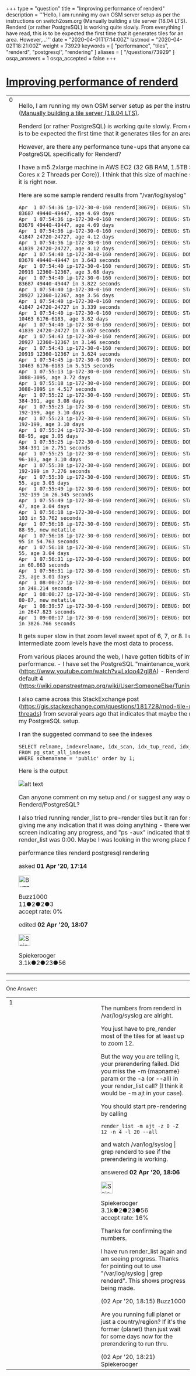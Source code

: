 +++
type = "question"
title = "Improving performance of renderd"
description = '''Hello, I am running my own OSM server setup as per the instructions on switch2osm.org (Manually building a tile server (18.04 LTS). Renderd (or rather PostgreSQL) is working quite slowly. From everything I have read, this is to be expected the first time that it generates tiles for an area. However,...'''
date = "2020-04-01T17:14:00Z"
lastmod = "2020-04-02T18:21:00Z"
weight = 73929
keywords = [ "performance", "tiles", "renderd", "postgresql", "rendering" ]
aliases = [ "/questions/73929" ]
osqa_answers = 1
osqa_accepted = false
+++

<div class="headNormal">

# [Improving performance of renderd](/questions/73929/improving-performance-of-renderd)

</div>

<div id="main-body">

<div id="askform">

<table id="question-table" style="width:100%;">
<colgroup>
<col style="width: 50%" />
<col style="width: 50%" />
</colgroup>
<tbody>
<tr>
<td style="width: 30px; vertical-align: top"><div class="vote-buttons">
<span id="post-73929-upvote" class="ajax-command post-vote up" rel="nofollow" title="I like this post (click again to cancel)"> </span>
<div id="post-73929-score" class="post-score" title="current number of votes">
0
</div>
<span id="post-73929-downvote" class="ajax-command post-vote down" rel="nofollow" title="I dont like this post (click again to cancel)"> </span> <span id="favorite-mark" class="ajax-command favorite-mark" rel="nofollow" title="mark/unmark this question as favorite (click again to cancel)"> </span>
<div id="favorite-count" class="favorite-count">
&#10;</div>
</div></td>
<td><div id="item-right">
<div class="question-body">
<p>Hello, I am running my own OSM server setup as per the instructions on switch2osm.org (<a href="https://switch2osm.org/serving-tiles/manually-building-a-tile-server-18-04-lts/">Manually building a tile server (18.04 LTS)</a>.</p>
<p>Renderd (or rather PostgreSQL) is working quite slowly. From everything I have read, this is to be expected the first time that it generates tiles for an area.</p>
<p>However, are there any performance tune-ups that anyone can suggest to speed up PostgreSQL specifically for Renderd?</p>
<p>I have a m5.2xlarge machine in AWS EC2 (32 GB RAM, 1.5TB SSD (EBS), 8 vCPUs (4 Cores x 2 Threads per Core)). I think that this size of machine should perform faster than it is right now.</p>
<p>Here are some sample renderd results from "/var/log/syslog"</p>
<pre><code>Apr  1 07:54:36 ip-172-30-0-160 renderd[30679]: DEBUG: START TILE ajt 17 83680-83687 49440-49447, age 4.69 days
Apr  1 07:54:36 ip-172-30-0-160 renderd[30679]: DEBUG: START TILE ajt 17 83672-83679 49440-49447, age 4.69 days
Apr  1 07:54:36 ip-172-30-0-160 renderd[30679]: DEBUG: START TILE ajt 16 41840-41847 24720-24727, age 4.12 days
Apr  1 07:54:36 ip-172-30-0-160 renderd[30679]: DEBUG: START TILE ajt 16 41832-41839 24720-24727, age 4.12 days
Apr  1 07:54:40 ip-172-30-0-160 renderd[30679]: DEBUG: DONE TILE ajt 17 83672-83679 49440-49447 in 3.643 seconds
Apr  1 07:54:40 ip-172-30-0-160 renderd[30679]: DEBUG: START TILE ajt 15 20912-20919 12360-12367, age 3.68 days
Apr  1 07:54:40 ip-172-30-0-160 renderd[30679]: DEBUG: DONE TILE ajt 17 83680-83687 49440-49447 in 3.822 seconds
Apr  1 07:54:40 ip-172-30-0-160 renderd[30679]: DEBUG: START TILE ajt 15 20920-20927 12360-12367, age 3.56 days
Apr  1 07:54:40 ip-172-30-0-160 renderd[30679]: DEBUG: DONE TILE ajt 16 41840-41847 24720-24727 in 3.339 seconds
Apr  1 07:54:40 ip-172-30-0-160 renderd[30679]: DEBUG: START TILE ajt 14 10456-10463 6176-6183, age 3.62 days
Apr  1 07:54:40 ip-172-30-0-160 renderd[30679]: DEBUG: DONE TILE ajt 16 41832-41839 24720-24727 in 3.657 seconds
Apr  1 07:54:43 ip-172-30-0-160 renderd[30679]: DEBUG: DONE TILE ajt 15 20920-20927 12360-12367 in 3.146 seconds
Apr  1 07:54:43 ip-172-30-0-160 renderd[30679]: DEBUG: DONE TILE ajt 15 20912-20919 12360-12367 in 3.624 seconds
Apr  1 07:54:45 ip-172-30-0-160 renderd[30679]: DEBUG: DONE TILE ajt 14 10456-10463 6176-6183 in 5.515 seconds
Apr  1 07:55:13 ip-172-30-0-160 renderd[30679]: DEBUG: START TILE ajt 13 5224-5231 3088-3095, age 3.72 days
Apr  1 07:55:18 ip-172-30-0-160 renderd[30679]: DEBUG: DONE TILE ajt 13 5224-5231 3088-3095 in 4.517 seconds
Apr  1 07:55:22 ip-172-30-0-160 renderd[30679]: DEBUG: START TILE ajt 10 656-663 384-391, age 3.08 days
Apr  1 07:55:23 ip-172-30-0-160 renderd[30679]: DEBUG: START TILE ajt 9 320-327 192-199, age 3.10 days
Apr  1 07:55:23 ip-172-30-0-160 renderd[30679]: DEBUG: START TILE ajt 9 328-335 192-199, age 3.10 days
Apr  1 07:55:24 ip-172-30-0-160 renderd[30679]: DEBUG: START TILE ajt 8 160-167 88-95, age 3.05 days
Apr  1 07:55:25 ip-172-30-0-160 renderd[30679]: DEBUG: DONE TILE ajt 10 656-663 384-391 in 2.751 seconds
Apr  1 07:55:25 ip-172-30-0-160 renderd[30679]: DEBUG: START TILE ajt 8 160-167 96-103, age 3.10 days
Apr  1 07:55:30 ip-172-30-0-160 renderd[30679]: DEBUG: DONE TILE ajt 9 328-335 192-199 in 7.276 seconds
Apr  1 07:55:30 ip-172-30-0-160 renderd[30679]: DEBUG: START TILE ajt 7 80-87 48-55, age 3.05 days
Apr  1 07:55:49 ip-172-30-0-160 renderd[30679]: DEBUG: DONE TILE ajt 9 320-327 192-199 in 26.345 seconds
Apr  1 07:55:49 ip-172-30-0-160 renderd[30679]: DEBUG: START TILE ajt 7 80-87 40-47, age 3.04 days
Apr  1 07:56:18 ip-172-30-0-160 renderd[30679]: DEBUG: DONE TILE ajt 8 160-167 96-103 in 53.762 seconds
Apr  1 07:56:18 ip-172-30-0-160 renderd[30679]: DEBUG: START TILE ajt 8 136-143 88-95, new metatile
Apr  1 07:56:18 ip-172-30-0-160 renderd[30679]: DEBUG: DONE TILE ajt 8 160-167 88-95 in 54.763 seconds
Apr  1 07:56:18 ip-172-30-0-160 renderd[30679]: DEBUG: START TILE ajt 7 72-79 48-55, age 3.04 days
Apr  1 07:56:31 ip-172-30-0-160 renderd[30679]: DEBUG: DONE TILE ajt 7 80-87 48-55 in 60.663 seconds
Apr  1 07:56:31 ip-172-30-0-160 renderd[30679]: DEBUG: START TILE ajt 6 40-47 16-23, age 3.01 days
Apr  1 08:00:27 ip-172-30-0-160 renderd[30679]: DEBUG: DONE TILE ajt 7 72-79 48-55 in 248.214 seconds
Apr  1 08:00:27 ip-172-30-0-160 renderd[30679]: DEBUG: START TILE ajt 8 136-143 80-87, new metatile
Apr  1 08:39:57 ip-172-30-0-160 renderd[30679]: DEBUG: DONE TILE ajt 7 80-87 40-47 in 2647.823 seconds
Apr  1 09:00:17 ip-172-30-0-160 renderd[30679]: DEBUG: DONE TILE ajt 6 40-47 16-23 in 3826.766 seconds</code></pre>
<p>It gets super slow in that zoom level sweet spot of 6, 7, or 8. I understand that these intermediate zoom levels have the most data to process.</p>
<p>From various places around the web, I have gotten tidbits of information to speedup the performance. - I have set the PostgreSQL "maintenance_work_mem" setting to 64 MB (<a href="https://www.youtube.com/watch?v=Lxloo42gl8A">https://www.youtube.com/watch?v=Lxloo42gl8A</a>) - Renderd "num_threads" is the default 4 (<a href="https://wiki.openstreetmap.org/wiki/User:SomeoneElse/Tuning_renderd_memory_usage">https://wiki.openstreetmap.org/wiki/User:SomeoneElse/Tuning_renderd_memory_usage</a>)</p>
<p>I also came across this StackExchange post (<a href="https://gis.stackexchange.com/questions/181728/mod-tile-not-using-all-available-threads">https://gis.stackexchange.com/questions/181728/mod-tile-not-using-all-available-threads</a>) from several years ago that indicates that maybe the right indexes don't exist on my PostgreSQL setup.</p>
<p>I ran the suggested command to see the indexes</p>
<pre><code>SELECT relname, indexrelname, idx_scan, idx_tup_read, idx_tup_fetch 
FROM pg_stat_all_indexes 
WHERE schemaname = &#39;public&#39; order by 1;</code></pre>
<p>Here is the output</p>
<p><img src="https://help.openstreetmap.org/upfiles/Screen_Shot_2020-04-01_at_9.12.25_AM.png" alt="alt text" /></p>
<p>Can anyone comment on my setup and / or suggest any way of speeding up Renderd/PostgreSQL?</p>
<p>I also tried running render_list to pre-render tiles but it ran for several hours without giving me any indication that it was doing anything - there were no messages on the screen indicating any progress, and "ps -aux" indicated that the total time run by render_list was 0:00. Maybe I was looking in the wrong place for progress information?</p>
</div>
<div id="question-tags" class="tags-container tags">
<span class="post-tag tag-link-performance" rel="tag" title="see questions tagged &#39;performance&#39;">performance</span> <span class="post-tag tag-link-tiles" rel="tag" title="see questions tagged &#39;tiles&#39;">tiles</span> <span class="post-tag tag-link-renderd" rel="tag" title="see questions tagged &#39;renderd&#39;">renderd</span> <span class="post-tag tag-link-postgresql" rel="tag" title="see questions tagged &#39;postgresql&#39;">postgresql</span> <span class="post-tag tag-link-rendering" rel="tag" title="see questions tagged &#39;rendering&#39;">rendering</span>
</div>
<div id="question-controls" class="post-controls">
&#10;</div>
<div class="post-update-info-container">
<div class="post-update-info post-update-info-user">
<p>asked <strong>01 Apr '20, 17:14</strong></p>
<img src="https://secure.gravatar.com/avatar/1b58f01d0ae94d1c1f788e287efeacdf?s=32&amp;d=identicon&amp;r=g" class="gravatar" width="32" height="32" alt="Buzz1000&#39;s gravatar image" />
<p><span>Buzz1000</span><br />
<span class="score" title="11 reputation points">11</span><span title="2 badges"><span class="badge1">●</span><span class="badgecount">2</span></span><span title="2 badges"><span class="silver">●</span><span class="badgecount">2</span></span><span title="3 badges"><span class="bronze">●</span><span class="badgecount">3</span></span><br />
<span class="accept_rate" title="Rate of the user&#39;s accepted answers">accept rate:</span> <span title="Buzz1000 has no accepted answers">0%</span></p>
</img>
</div>
<div class="post-update-info post-update-info-edited">
<p><span> edited <strong>02 Apr '20, 18:07</strong> </span></p>
<img src="https://secure.gravatar.com/avatar/e06ed329df6032df14b5639de4d64782?s=32&amp;d=identicon&amp;r=g" class="gravatar" width="32" height="32" alt="Spiekerooger&#39;s gravatar image" />
<p><span>Spiekerooger</span><br />
<span class="score" title="3148 reputation points"><span>3.1k</span></span><span title="2 badges"><span class="badge1">●</span><span class="badgecount">2</span></span><span title="23 badges"><span class="silver">●</span><span class="badgecount">23</span></span><span title="56 badges"><span class="bronze">●</span><span class="badgecount">56</span></span></p>
</div>
</div>
<div id="comments-container-73929" class="comments-container">
&#10;</div>
<div id="comment-tools-73929" class="comment-tools">
&#10;</div>
<div class="clear">
&#10;</div>
<div id="comment-73929-form-container" class="comment-form-container">
&#10;</div>
<div class="clear">
&#10;</div>
</div></td>
</tr>
</tbody>
</table>

------------------------------------------------------------------------

<div class="tabBar">

<span id="sort-top"></span>

<div class="headQuestions">

One Answer:

</div>

</div>

<span id="73967"></span>

<div id="answer-container-73967" class="answer">

<table style="width:100%;">
<colgroup>
<col style="width: 50%" />
<col style="width: 50%" />
</colgroup>
<tbody>
<tr>
<td style="width: 30px; vertical-align: top"><div class="vote-buttons">
<span id="post-73967-upvote" class="ajax-command post-vote up" rel="nofollow" title="I like this post (click again to cancel)"> </span>
<div id="post-73967-score" class="post-score" title="current number of votes">
1
</div>
<span id="post-73967-downvote" class="ajax-command post-vote down" rel="nofollow" title="I dont like this post (click again to cancel)"> </span>
</div></td>
<td><div class="item-right">
<div class="answer-body">
<p>The numbers from renderd in /var/log/syslog are alright.</p>
<p>You just have to pre_render most of the tiles for at least up to zoom 12.</p>
<p>But the way you are telling it, your prerendering failed. Did you miss the -m {mapname} param or the -a (or --all) in your render_list call? (I think it would be -m ajt in your case).</p>
<p>You should start pre-rendering by calling</p>
<pre><code>render_list -m ajt -z 0 -Z 12 -n 4 -l 20 --all</code></pre>
<p>and watch /var/log/syslog | grep renderd to see if the prerendering is working.</p>
</div>
<div class="answer-controls post-controls">
&#10;</div>
<div class="post-update-info-container">
<div class="post-update-info post-update-info-user">
<p>answered <strong>02 Apr '20, 18:06</strong></p>
<img src="https://secure.gravatar.com/avatar/e06ed329df6032df14b5639de4d64782?s=32&amp;d=identicon&amp;r=g" class="gravatar" width="32" height="32" alt="Spiekerooger&#39;s gravatar image" />
<p><span>Spiekerooger</span><br />
<span class="score" title="3148 reputation points"><span>3.1k</span></span><span title="2 badges"><span class="badge1">●</span><span class="badgecount">2</span></span><span title="23 badges"><span class="silver">●</span><span class="badgecount">23</span></span><span title="56 badges"><span class="bronze">●</span><span class="badgecount">56</span></span><br />
<span class="accept_rate" title="Rate of the user&#39;s accepted answers">accept rate:</span> <span title="Spiekerooger has 18 accepted answers">16%</span></p>
</div>
</div>
<div id="comments-container-73967" class="comments-container">
<span id="73968"></span>
<div id="comment-73968" class="comment">
<div id="post-73968-score" class="comment-score">
&#10;</div>
<div class="comment-text">
<p>Thanks for confirming the numbers.</p>
<p>I have run render_list again and am seeing progress. Thanks for pointing out to use "/var/log/syslog | grep renderd". This shows progress being made.</p>
</div>
<div id="comment-73968-info" class="comment-info">
<span class="comment-age">(02 Apr '20, 18:15)</span> <span class="comment-user userinfo">Buzz1000</span>
</div>
</div>
<span id="73969"></span>
<div id="comment-73969" class="comment">
<div id="post-73969-score" class="comment-score">
&#10;</div>
<div class="comment-text">
<p>Are you running full planet or just a country/region? If it's the former (planet) than just wait for some days now for the prerendering to run thru.</p>
</div>
<div id="comment-73969-info" class="comment-info">
<span class="comment-age">(02 Apr '20, 18:21)</span> <span class="comment-user userinfo">Spiekerooger</span>
</div>
</div>
</div>
<div id="comment-tools-73967" class="comment-tools">
&#10;</div>
<div class="clear">
&#10;</div>
<div id="comment-73967-form-container" class="comment-form-container">
&#10;</div>
<div class="clear">
&#10;</div>
</div></td>
</tr>
</tbody>
</table>

</div>

<div class="paginator-container-left">

</div>

</div>

</div>

